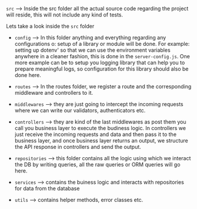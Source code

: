 `src` --> Inside the src folder all the actual source code regarding the project will
reside, this will not include any kind of tests.

Lets take a look inside the `src` folder

- `config` --> In this folder anything and everything regarding any configurations o:
  setup of a library or module will be done. For example: setting up dotenv' so that
  we can use the environment variables anywhere in a cleaner fashion, this is done in
  the `server-config.js`. One more example can be to setup you logging library that
  can help you to prepare meaningful logs, so configuration for this library should
  also be done here.

- `routes` --> In the routes folder, we register a route and the corresponding
  middleware and controllers to it.

- `middlewares` --> they are just going to intercept the incoming requests where we
  can write our validators, authenticators etc.

- `controllers` --> they are kind of the last middlewares as post them you call you
  business layer to execute the budiness logic. In controllers we just receive the
  incoming requests and data and then pass it to the business layer, and once business
  layer returns an output, we structure the API response in controllers and send the
  output.

- `repositories` --> this folder contains all the logic using which we interact the
  DB by writing queries, all the raw queries or ORM queries will go here.

- `services` --> contains the buiness logic and interacts with repositories for data
  from the database

- `utils` --> contains helper methods, error classes etc.
